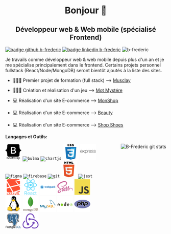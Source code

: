 <h1 align="center">Bonjour 👋</h1>
<h2 align="center">Développeur web  & Web mobile (spécialisé Frontend)</h2>

<p align="left">
<a href="https://github.com/B-Frederic"><img src="https://img.shields.io/badge/github-%23121011.svg?style=for-the-badge&logo=github&logoColor=white" height="25" alt="badge github b-frederic"></a>
<a href="https://www.linkedin.com/in/frederic-betaouaf/"><img src="https://img.shields.io/badge/-LinkedIn-blue?style=flat&logo=Linkedin&logoColor=white" height="25" alt="badge linkedin b-frederic"></a>
<img src="https://komarev.com/ghpvc/?username=b-frederic&label=Profile%20views&color=0e75b6&style=flat" height="25" alt="b-frederic" />
</p>

<p>Je travails comme développeur web & web mobile depuis plus d'un an et je me spécialise principalement dans le frontend. Certains projets personnel fullstack (React/Node/MongoDB) seront bientôt ajoutés à la liste des sites.</p>

- 👨🏽‍💻 Premier projet de formation (full stack) --> [Musclay](https://musclay.web.app/)

- 👨🏽‍💻 Création et réalisation d'un jeu --> [Mot Mystére](https://frederic-betaouaf-motmystere.netlify.app/)

- 💻 Réalisation d'un site E-commerce --> [MonShop](https://frederic-monshop.web.app/)

- 💻 Réalisation d'un site E-commerce --> [Beauty](https://frederic-b-beauty-shop.netlify.app/)

- 💻 Réalisation d'un site E-commerce --> [Shop Shoes](https://frederic-b-shop-shoes.netlify.app/)

**Langages et Outils:**
<p>
  <a href="https://github.com/B-Frederic/handle-path-oz">
    <img height="80%" align="right" alt="B-Frederic git stats" src="https://github-readme-stats.vercel.app/api?username=B-Frederic&show_icons=true&hide_border=true" />
  </a>
<code><img src="https://raw.githubusercontent.com/devicons/devicon/master/icons/bootstrap/bootstrap-plain-wordmark.svg" alt="bootstrap" width="50" height="50" /></code>
<code><img src="https://raw.githubusercontent.com/gilbarbara/logos/804dc257b59e144eaca5bc6ffd16949752c6f789/logos/bulma.svg" alt="bulma" width="50" height="50" /></code>
<code><img src="https://www.chartjs.org/media/logo-title.svg" alt="chartjs" width="50" height="50" /></code>
<code><img src="https://raw.githubusercontent.com/devicons/devicon/master/icons/css3/css3-original-wordmark.svg" alt="css3" width="50" height="50" /></code>
<code><img src="https://raw.githubusercontent.com/devicons/devicon/master/icons/express/express-original-wordmark.svg" alt="express" width="50" height="50" /></code>
 <br />
<code><img src="https://www.vectorlogo.zone/logos/figma/figma-icon.svg" alt="figma" width="50" height="50" /></code>
<code><img src="https://www.vectorlogo.zone/logos/firebase/firebase-icon.svg" alt="firebase" width="50" height="50" /></code>
<code><img src="https://www.vectorlogo.zone/logos/git-scm/git-scm-icon.svg" alt="git" width="50" height="50" /></code>
<code><img src="https://raw.githubusercontent.com/devicons/devicon/master/icons/html5/html5-original-wordmark.svg" alt="html5" width="50" height="50" /></code>
<code><img src="https://www.vectorlogo.zone/logos/jestjsio/jestjsio-icon.svg" alt="jest" width="50" height="50" /></code>
<br />
<code><img src="https://raw.githubusercontent.com/devicons/devicon/master/icons/laravel/laravel-plain-wordmark.svg" alt="laravel" width="50" height="50" /></code>
<code><img src="https://raw.githubusercontent.com/devicons/devicon/master/icons/react/react-original-wordmark.svg" alt="react" width="50" height="50" /></code>
<code><img src="https://raw.githubusercontent.com/devicons/devicon/d00d0969292a6569d45b06d3f350f463a0107b0d/icons/webpack/webpack-original-wordmark.svg" alt="webpack" width="50" height="50" /></code>
<code><img src="https://raw.githubusercontent.com/devicons/devicon/master/icons/sass/sass-original.svg" alt="sass" width="50" height="50" /></code>
<code><img src="https://raw.githubusercontent.com/devicons/devicon/master/icons/javascript/javascript-original.svg" alt="javascript" width="50" height="50" /></code>
<br />
<code><img src="https://raw.githubusercontent.com/devicons/devicon/master/icons/linux/linux-original.svg" alt="linux" width="50" height="50" /></code>
<code><img src="https://raw.githubusercontent.com/devicons/devicon/master/icons/mongodb/mongodb-original-wordmark.svg" alt="mongodb" width="50" height="50" /></code>
<code><img src="https://raw.githubusercontent.com/devicons/devicon/master/icons/mysql/mysql-original-wordmark.svg" alt="mysql" width="50" height="50" /></code>
<code><img src="https://raw.githubusercontent.com/devicons/devicon/master/icons/nodejs/nodejs-original-wordmark.svg" alt="nodejs" width="50" height="50" /></code>
<code><img src="https://raw.githubusercontent.com/devicons/devicon/master/icons/php/php-original.svg" alt="php" width="50" height="50" /></code>
<br />
<code><img src="https://raw.githubusercontent.com/devicons/devicon/master/icons/postgresql/postgresql-original-wordmark.svg" alt="postgresql" width="50" height="50" /></code>
<code><img src="https://raw.githubusercontent.com/devicons/devicon/master/icons/redux/redux-original.svg" alt="redux" width="50" height="50" /></code>

</p>
